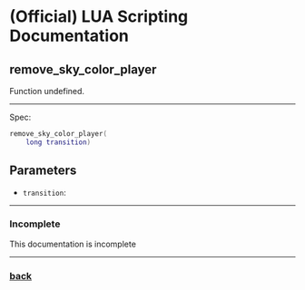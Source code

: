 
# (Official) LUA Scripting Documentation

## remove_sky_color_player

Function undefined.

___

Spec:

```lua
remove_sky_color_player(
	long transition)
```

## Parameters

- `transition`: 

___

### Incomplete

This documentation is incomplete

___

### [back](../other)
